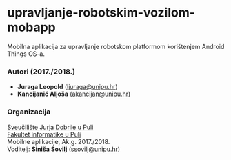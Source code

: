 # upravljanje-robotskim-vozilom-mobapp
Mobilna aplikacija za upravljanje robotskom platformom korištenjem Android Things OS-a.

### Autori (2017./2018.)
- **Juraga	Leopold** (ljuraga@unipu.hr)
- **Kancijanić	Aljoša**	(akancijan@unipu.hr)

### Organizacija
[Sveučilište Jurja Dobrile u Puli](http://www.unipu.hr/)   
[Fakultet informatike u Puli](https://fipu.unipu.hr/)  
Mobilne aplikacije, Ak.g. 2017./2018.  
Voditelj: **Siniša Sovilj** (ssovilj@unipu.hr)
